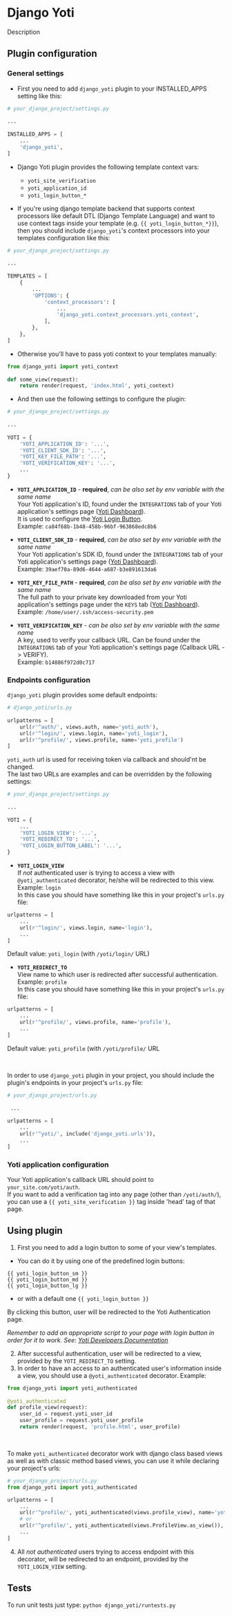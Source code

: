 # Django Yoti #

Description

## Plugin configuration ##
### General settings ###

* First you need to add `django_yoti` plugin to your INSTALLED_APPS setting like this:
```python
# your_django_project/settings.py
 
...
 
INSTALLED_APPS = [
    ...
    'django_yoti',
]
```

* Django Yoti plugin provides the following template context vars:
    - `yoti_site_verification`
    - `yoti_application_id`
    - `yoti_login_button_*`

* If you're using django template backend that supports context processors
like default DTL (Django Template Language) and want to use context tags 
inside your template (e.g. `{{ yoti_login_button_*}}`), then you should 
include `django_yoti`'s context processors into your templates 
configuration like this:
```python
# your_django_project/settings.py
 
...
 
TEMPLATES = [
    {
        ...
        'OPTIONS': {
            'context_processors': [
                ...
                'django_yoti.context_processors.yoti_context',
            ],
        },
    },
]
```
* Otherwise you'll have to pass yoti context to your templates manually:
```python
from django_yoti import yoti_context
 
def some_view(request):
    return render(request, 'index.html', yoti_context)
```

* And then use the following settings to configure the plugin:


```python
# your_django_project/settings.py
 
...
 
YOTI = {
    'YOTI_APPLICATION_ID': '...',
    'YOTI_CLIENT_SDK_ID': '...',
    'YOTI_KEY_FILE_PATH': '...',
    'YOTI_VERIFICATION_KEY': '...',
    ...
}
```
* **`YOTI_APPLICATION_ID`** - **required**, *can be also set by env variable with the same name*<br>
Your Yoti application's ID, found under the `INTEGRATIONS` tab of your 
Yoti application's settings page ([Yoti Dashboard](https://www.yoti.com/dashboard/)).<br>
It is used to configure the [Yoti Login Button](https://www.yoti.com/developers/#login-button-setup).<br>
Example: `ca84f68b-1b48-458b-96bf-963868edc8b6`

* **`YOTI_CLIENT_SDK_ID`** - **required**, *can be also set by env variable with the same name*<br>
Your Yoti application's SDK ID, found under the `INTEGRATIONS` tab of your 
Yoti application's settings page ([Yoti Dashboard](https://www.yoti.com/dashboard/)).<br>
Example: `39aef70a-89d6-4644-a687-b3e891613da6`

* **`YOTI_KEY_FILE_PATH`** - **required**, *can be also set by env variable with the same name*<br>
The full path to your private key downloaded from your Yoti application's 
settings page under the `KEYS` tab ([Yoti Dashboard](https://www.yoti.com/dashboard/)).<br>
Example: `/home/user/.ssh/access-security.pem`

* **`YOTI_VERIFICATION_KEY`** - *can be also set by env variable with the same name*<br>
A key, used to verify your callback URL. Can be found under the 
`INTEGRATIONS` tab of your Yoti application's settings page (Callback URL -> VERIFY).<br>
Example: `b14886f972d0c717`


### Endpoints configuration ###

`django_yoti` plugin provides some default endpoints:
```python
# django_yoti/urls.py
 
urlpatterns = [
    url(r'^auth/', views.auth, name='yoti_auth'),
    url(r'^login/', views.login, name='yoti_login'),
    url(r'^profile/', views.profile, name='yoti_profile')
]
```
`yoti_auth` url is used for receiving token via callback and should'nt be changed.<br>
The last two URLs are examples and can be overridden by the following settings:

```python
# your_django_project/settings.py
 
...
 
YOTI = {
    ...
    'YOTI_LOGIN_VIEW': '...',
    'YOTI_REDIRECT_TO': '...',
    'YOTI_LOGIN_BUTTON_LABEL': '...',
}
```
* **`YOTI_LOGIN_VIEW`**<br>
If *not* authenticated user is trying to access a view with 
`@yoti_authenticated` decorator, he/she will be redirected to this view.<br>
Example: `login`<br>
In this case you should have something like this in your project's `urls.py` file:
```python
urlpatterns = [
    ...
    url(r'^login/', views.login, name='login'),
    ...
]
```
Default value: `yoti_login` (with `/yoti/login/` URL)

* **`YOTI_REDIRECT_TO`**<br>
View name to which user is redirected after successful authentication.<br>
Example: `profile`<br>
In this case you should have something like this in your project's `urls.py` file:
```python
urlpatterns = [
    ...
    url(r'^profile/', views.profile, name='profile'),
    ...
]
```
Default value: `yoti_profile`  (with `/yoti/profile/` URL

<br>

In order to use `django_yoti` plugin in your project, you should include 
the plugin's endpoints in your project's `urls.py` file:
```python
# your_django_project/urls.py
 
 ...
 
urlpatterns = [
    ...
    url(r'^yoti/', include('django_yoti.urls')),
    ...
]
```

### Yoti application configuration ###

Your Yoti application's callback URL should point to `your_site.com/yoti/auth`.<br>
If you want to add a verification tag into any page (other than `/yoti/auth/`), 
you can use a `{{ yoti_site_verification }}` tag inside 'head' tag of that page.

## Using plugin ##

1. First you need to add a login button to some of your view's templates.
- You can do it by using one of the predefined login buttons:
```
{{ yoti_login_button_sm }}
{{ yoti_login_button_md }}
{{ yoti_login_button_lg }}
```
- or with a default one `{{ yoti_login_button }}`<br>

By clicking this button, user will be redirected to the Yoti Authentication page.

*Remember to add an appropriate script to your page with login 
button in order for it to work. See: [Yoti Developers Documentation](https://www.yoti.com/developers/#login-button-setup)*

2. After successful authentication, user will be redirected to a view,
provided by the `YOTI_REDIRECT_TO` setting.
3. In order to have an access to an authenticated user's information inside a view,
you should use a `@yoti_authenticated` decorator.
Example:
```python
from django_yoti import yoti_authenticated
 
@yoti_authenticated
def profile_view(request):
    user_id = request.yoti_user_id
    user_profile = request.yoti_user_profile
    return render(request, 'profile.html', user_profile)
```
<br>

To make `yoti_authenticated` decorator work with django class based
views as well as with classic method based views, you can use it while
declaring your project's urls:
```python
# your_django_project/urls.py
from django_yoti import yoti_authenticated

urlpatterns = [
    ...
    url(r'^profile/', yoti_authenticated(views.profile_view), name='yoti_profile'),
    # or
    url(r'^profile/', yoti_authenticated(views.ProfileView.as_view()), name='yoti_profile'),
    ...
]
```

4. All *not authenticated* users trying to access endpoint with this decorator, 
will be redirected to an endpoint, provided by the `YOTI_LOGIN_VIEW` setting.

## Tests ##

To run unit tests just type: `python django_yoti/runtests.py`
